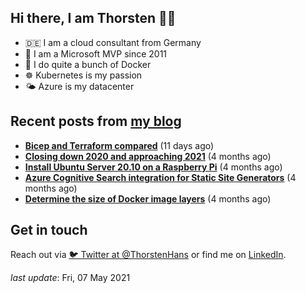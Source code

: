 ## Hi there, I am Thorsten 👋🏼

- 🇩🇪 I am a cloud consultant from Germany 
- 🔷 I am a Microsoft MVP since 2011
- 🐳 I do quite a bunch of Docker
- ☸️ Kubernetes is my passion
- 🌤 Azure is my datacenter

## Recent posts from [my blog](https://thorsten-hans.com) 

- **[Bicep and Terraform compared](https://thorsten-hans.com/bicep-and-terraform-compared/)** (11 days ago)
- **[Closing down 2020 and approaching 2021](https://thorsten-hans.com/closing-down-2020-and-approaching-2021/)** (4 months ago)
- **[Install Ubuntu Server 20.10 on a Raspberry Pi](https://thorsten-hans.com/install-ubuntu-server-20-10-on-a-raspberry-pi/)** (4 months ago)
- **[Azure Cognitive Search integration for Static Site Generators](https://thorsten-hans.com/azure-search-integration-for-static-site-generators/)** (4 months ago)
- **[Determine the size of Docker image layers](https://thorsten-hans.com/determine-the-size-of-docker-image-layers/)** (4 months ago)

## Get in touch

Reach out via [🐦 Twitter at @ThorstenHans](https://twitter.com/ThorstenHans) or find me on [LinkedIn](https://linkedin.com/in/ThorstenHans).

_last update_: Fri, 07 May 2021
